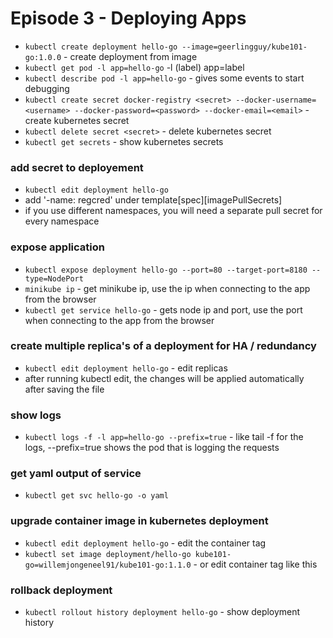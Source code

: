 # Episode 3 - Deploying Apps

- `kubectl create deployment hello-go --image=geerlingguy/kube101-go:1.0.0` - create deployment from image
- `kubectl get pod -l app=hello-go` -l (label) app=label
- `kubectl describe pod -l app=hello-go` - gives some events to start debugging
- `kubectl create secret docker-registry <secret> --docker-username=<username> --docker-password=<password> --docker-email=<email>` - create kubernetes secret
- `kubectl delete secret <secret>` - delete kubernetes secret
- `kubectl get secrets` - show kubernetes secrets

### add secret to deployement
- `kubectl edit deployment hello-go`
- add '-name: regcred' under template[spec][imagePullSecrets]
- if you use different namespaces, you will need a separate pull secret for every namespace

### expose application
- `kubectl expose deployment hello-go --port=80 --target-port=8180 --type=NodePort`
- `minikube ip` - get minikube ip, use the ip when connecting to the app from the browser
- `kubectl get service hello-go` - gets node ip and port, use the port when connecting to the app from the browser

### create multiple replica's of a deployment for HA / redundancy
- `kubectl edit deployment hello-go` - edit replicas
- after running kubectl edit, the changes will be applied automatically after saving the file

### show logs
- `kubectl logs -f -l app=hello-go --prefix=true` - like tail -f for the logs, --prefix=true shows the pod that is logging the requests

### get yaml output of service 
- `kubectl get svc hello-go -o yaml`

### upgrade container image in kubernetes deployment
- `kubectl edit deployment hello-go` - edit the container tag
- `kubectl set image deployment/hello-go kube101-go=willemjongeneel91/kube101-go:1.1.0` - or edit container tag like this

### rollback deployment
- `kubectl rollout history deployment hello-go` - show deployment history